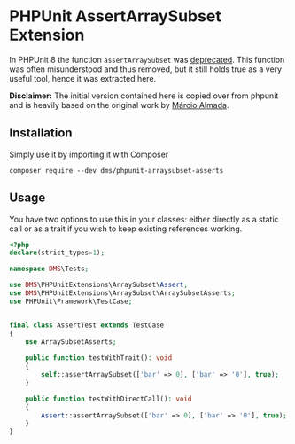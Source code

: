 # PHPUnit AssertArraySubset Extension

In PHPUnit 8 the function `assertArraySubset` was [deprecated](https://github.com/sebastianbergmann/phpunit/issues/3494). This function was often misunderstood and thus removed, but it still holds true as a very useful tool, hence it was extracted here.

**Disclaimer:**
The initial version contained here is copied over from phpunit and is heavily based on the original work by [Márcio Almada](https://github.com/marcioAlmada).

## Installation

Simply use it by importing it with Composer

```
composer require --dev dms/phpunit-arraysubset-asserts
```

## Usage

You have two options to use this in your classes: either directly as a static call or as a trait if you wish to keep existing references working.

```php
<?php
declare(strict_types=1);

namespace DMS\Tests;

use DMS\PHPUnitExtensions\ArraySubset\Assert;
use DMS\PHPUnitExtensions\ArraySubset\ArraySubsetAsserts;
use PHPUnit\Framework\TestCase;


final class AssertTest extends TestCase
{
    use ArraySubsetAsserts;
    
    public function testWithTrait(): void
    {
        self::assertArraySubset(['bar' => 0], ['bar' => '0'], true);
    }

    public function testWithDirectCall(): void
    {
        Assert::assertArraySubset(['bar' => 0], ['bar' => '0'], true);
    }
}

```
